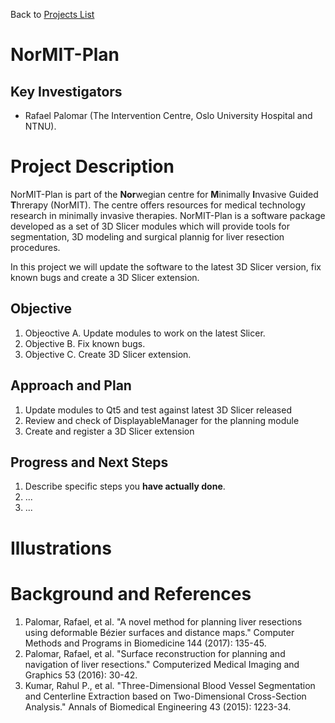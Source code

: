 Back to [Projects List](../../README.md#ProjectsList)

# NorMIT-Plan

## Key Investigators

- Rafael Palomar (The Intervention Centre, Oslo University Hospital
  and NTNU).

# Project Description

<!-- Add a short paragraph describing the project. -->

NorMIT-Plan is part of the **Nor**wegian centre for **M**inimally
**I**nvasive Guided **T**hrerapy (NorMIT). The centre offers resources
for medical technology research in minimally invasive
therapies. NorMIT-Plan is a software package developed as a set of 3D Slicer
modules which will provide tools for segmentation, 3D modeling and
surgical plannig for liver resection procedures.

In this project we will update the software to the latest 3D Slicer
version, fix known bugs and create a 3D Slicer extension.

## Objective

<!-- Describe here WHAT you would like to achieve (what you will have as end result). -->

1. Objeoctive A. Update modules to work on the latest Slicer.
2. Objective B. Fix known bugs.
3. Objective C. Create 3D Slicer extension.

## Approach and Plan

<!-- Describe here HOW you would like to achieve the objectives stated above. -->

1. Update modules to Qt5 and test against latest 3D Slicer released
2. Review and check of DisplayableManager for the planning module 
3. Create and register a 3D Slicer extension 

## Progress and Next Steps

<!-- Update this section as you make progress, describing of what you have ACTUALLY DONE. If there are specific steps that you could not complete then you can describe them here, too. -->

1. Describe specific steps you **have actually done**.
1. ...
1. ...

# Illustrations

<!-- Add pictures and links to videos that demonstrate what has been accomplished.
![Description of picture](Example2.jpg)
![Some more images](Example2.jpg)
-->

# Background and References

<!-- If you developed any software, include link to the source code repository. If possible, also add links to sample data, and to any relevant publications. -->

 1. Palomar, Rafael, et al. "A novel method for planning liver resections using deformable Bézier surfaces and distance maps." Computer Methods and Programs in Biomedicine 144 (2017): 135-45.
 2. Palomar, Rafael, et al. "Surface reconstruction for planning and navigation of liver resections." Computerized Medical Imaging and Graphics 53 (2016): 30-42.
 3. Kumar, Rahul P., et al. "Three-Dimensional Blood Vessel Segmentation and Centerline Extraction based on Two-Dimensional Cross-Section Analysis." Annals of Biomedical Engineering 43 (2015): 1223-34.
